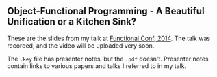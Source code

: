## Object-Functional Programming - A Beautiful Unification or a Kitchen Sink?

These are the slides from my talk at [Functional Conf, 2014](functionalconf.com). The talk was recorded, and the video will be uploaded very soon.

The `.key` file has presenter notes, but the `.pdf` doesn't. Presenter notes contain links to various papers and talks I referred to in my talk.